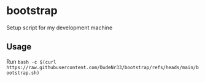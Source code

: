 # bootstrap
Setup script for my development machine

## Usage

Run `bash -c $(curl https://raw.githubusercontent.com/DudeNr33/bootstrap/refs/heads/main/bootstrap.sh)`

